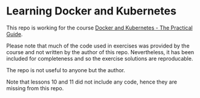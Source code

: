 # Learning Docker and Kubernetes

This repo is working for the course [Docker and Kubernetes - The Practical Guide](https://www.udemy.com/course/docker-kubernetes-the-practical-guide/).

Please note that much of the code used in exercises was provided by the course and not written by the author of this repo. Nevertheless, it has been included for completeness and so the exercise solutions are reproducable.

The repo is not useful to anyone but the author.

Note that lessons 10 and 11 did not include any code, hence they are missing from this repo.
